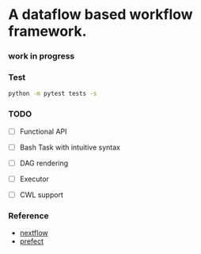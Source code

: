 # A dataflow based workflow framework.
### work in progress

### Test

```bash
python -m pytest tests -s
```

### TODO

- [ ] Functional API
- [ ] Bash Task with intuitive syntax
- [ ] DAG rendering
- [ ] Executor
- [ ] CWL support


### Reference
- [nextflow](https://github.com/nextflow-io/nextflow)
- [prefect](https://github.com/PrefectHQ/prefect)